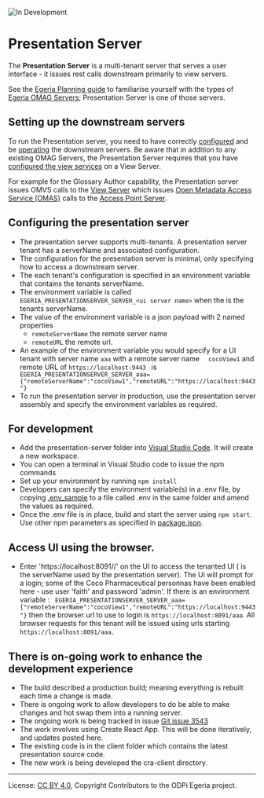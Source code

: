 <!-- SPDX-License-Identifier: CC-BY-4.0 -->
<!-- Copyright Contributors to the ODPi Egeria project. -->
 
![In Development](../../../open-metadata-publication/website/images/egeria-content-status-in-development.png#pagewidth)

# Presentation Server

The **Presentation Server** is a multi-tenant server that serves a user interface - it issues rest calls downstream primarily to view
servers.    

See the [Egeria Planning guide](https://github.com/odpi/egeria/tree/master/open-metadata-publication/website/planning-guide) to familiarise yourself with 
the types of [Egeria OMAG Servers](../../admin-services/docs/concepts/omag-server.md); Presentation Server is one of those servers.  


## Setting up the downstream servers  
 To run the Presentation server, you need to have correctly [configured](../../admin-services/docs/user/configuring-an-omag-server.md) and be [operating](../../admin-services/docs/user/operating-omag-server.md) the downstream servers.
 Be aware that in addition to any existing OMAG Servers, the Presentation Server requires that you have [configured the view services](../../admin-services/docs/user/configuring-the-view-services.md) on a View Server. 

 For example for the Glossary Author capability, the Presentation server issues OMVS calls to the [View Server](../../admin-services/docs/concepts/view-server.md)
 which issues [Open Metadata Access Service (OMAS)](../../access-services/README.md) calls to the [Access Point Server](../../admin-services/docs/concepts/metadata-access-point.md).     
 
## Configuring the presentation server 
* The presentation server supports multi-tenants. A presentation server tenant has a serverName and associated configuration.
* The configuration for the presentation server is minimal, only specifying how to access a downstream server.     
* The each tenant's configuration is specified in an environment variable that contains the tenants serverName. 
* The environment variable is called `EGERIA_PRESENTATIONSERVER_SERVER_<ui server name>`  when the <ui server name> is the tenants
 serverName.
* The value of the environment variable is a json payload with 2 named properties
    * `remoteServerName` the remote server name
    * `remoteURL` the remote url. 
* An example of the environment variable you would specify for a UI tenant with server name `aaa` with a remote server name
`  cocoView1` and remote URL of `https://localhost:9443 ` is
 ` EGERIA_PRESENTATIONSERVER_SERVER_aaa={"remoteServerName":"cocoView1","remoteURL":"https://localhost:9443"}`
* To run the presentation server in production, use the presentation server assembly and specify the environment variables as required.   

## For development
 * Add the presentation-server folder into [Visual Studio Code](https://code.visualstudio.com/). It will create a new workspace.
 * You can open a terminal in Visual Studio code to issue the npm commands
 * Set up your environment by running `npm install`
 * Developers can specify the environment variable(s) in a .env file, by copying [.env_sample](nodejs/.env_sample) to a file
 called .env in the same folder and amend the values as required.
 * Once the .env file is in place, build and start the server using `npm start`. Use other npm parameters as specified in [package.json](nodejs/package.json).  

 
## Access UI using the browser. 
 * Enter 'https://localhost:8091/<tenant-name>/' on the UI to access the tenanted UI (<tenant-name> is the serverName used by the presentation server). The Ui will prompt for a login; some of the 
 Coco Pharmaceutical personnas have been enabled here - use user 'faith' and password 'admin'. If there is an environment variable :
  ` EGERIA_PRESENTATIONSERVER_SERVER_aaa={"remoteServerName":"cocoView1","remoteURL":"https://localhost:9443"}`
  then the browser url to use to login is `https://localhost:8091/aaa`. All browser requests for this tenant will be issued using urls starting
  `https://localhost:8091/aaa`. 

## There is on-going work to enhance the development experience 
 * The build described a production build; meaning everything is rebuilt each time a change is made.
 * There is ongoing work to allow developers to do be able to make changes and hot swap them into a running server.
 * The ongoing work is being tracked in issue [Git issue 3543](https://github.com/odpi/egeria/issues/3543)
 * The work involves using Create React App. This will be done iteratively, and updates posted here.
 * The existing code is in the client folder which contains the latest presentation source code.
 * The new work is being developed the cra-client directory.

    
 
----
License: [CC BY 4.0](https://creativecommons.org/licenses/by/4.0/),
Copyright Contributors to the ODPi Egeria project.